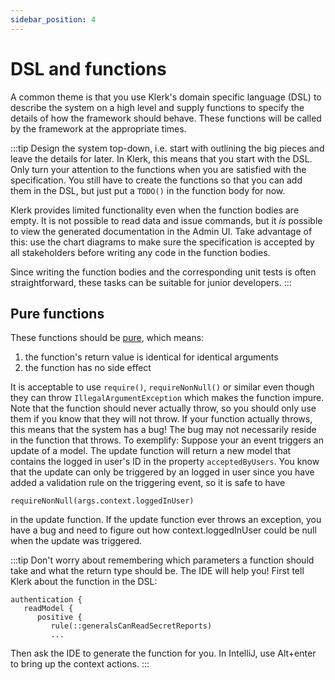 ```yaml
---
sidebar_position: 4
---
```


# DSL and functions

A common theme is that you use Klerk's domain specific language (DSL) to describe the system on a high level and supply 
functions to specify the details of how the framework should behave. These functions will
be called by the framework at the appropriate times.

:::tip
Design the system top-down, i.e. start with outlining the big pieces and leave the details for later.
In Klerk, this means that you start with the DSL. Only turn your attention to the functions when you are satisfied with the specification. 
You still have to create the functions so that you can
add them in the DSL, but just put a `TODO()` in the function body for now.

Klerk provides limited functionality even when the function bodies are empty. It is not possible
to read data and issue commands, but it _is_ possible to view the generated documentation in the Admin UI.
Take advantage of this: use the chart diagrams to make sure the specification is accepted by all stakeholders before writing any code in the function bodies.

Since writing the function bodies and the corresponding unit tests is often straightforward, these tasks can be suitable for junior developers.
:::

## Pure functions

These functions should be [pure](https://en.wikipedia.org/wiki/Pure_function), which means:

1. the function's return value is identical for identical arguments
2. the function has no side effect

It is acceptable to use `require()`, `requireNonNull()` or similar even though they can throw `IllegalArgumentException` which
makes the
function impure. Note that the function should never actually throw, so you should only use them if you know that they
will not throw. If your function actually throws, this means that the system has a bug! The bug may not
necessarily reside in the function that throws. To exemplify: Suppose your an event triggers an update of a model. The
update function will return a new model that contains the logged in user's ID in the property `acceptedByUsers`. You
know that the update can only be triggered by an logged in user since you have added a validation rule on the triggering
event, so it is safe to have 

```
requireNonNull(args.context.loggedInUser)
```
 in the update function. If the update function ever
throws an exception, you have a bug and need to figure out how context.loggedInUser could be null when
the update was triggered.

:::tip
Don't worry about remembering which parameters a function should take and what the return
type should be. The IDE will help you! First tell Klerk about the function in the DSL:
```
authentication {
   readModel {
      positive {
         rule(::generalsCanReadSecretReports)
         ...
```
Then ask the IDE to generate the function for you. In IntelliJ, use Alt+enter to bring up the context actions.
:::
